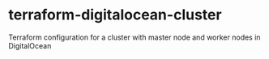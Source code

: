 # terraform-digitalocean-cluster
Terraform configuration for a cluster with master node and worker nodes in DigitalOcean
